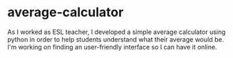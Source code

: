 # average-calculator
As I worked as ESL teacher, I developed a simple average calculator using python in order to help students understand what their average would be. I'm working on finding an user-friendly interface so I can have it online.
